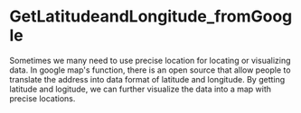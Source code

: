 # GetLatitudeandLongitude_fromGoogle
Sometimes we many need to use precise location for locating or visualizing data. In google map's function, there is an open source that allow people to 
translate the address into data format of latitude and longitude. By getting latitude and logitude, we can further visualize the data into a map with 
precise locations.
